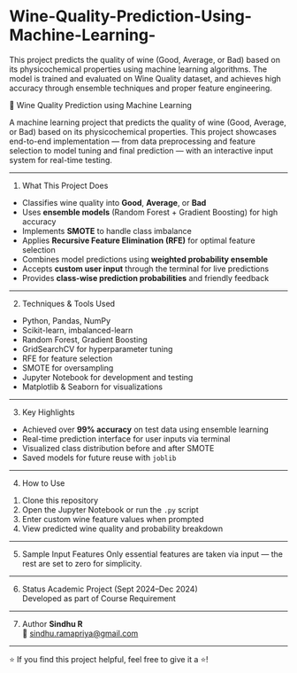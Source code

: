# Wine-Quality-Prediction-Using-Machine-Learning-
This project predicts the quality of wine (Good, Average, or Bad) based on its physicochemical properties using  machine learning algorithms. The model is trained and evaluated on Wine Quality dataset, and achieves high accuracy through ensemble techniques and proper feature engineering.

🍷 Wine Quality Prediction using Machine Learning

A machine learning project that predicts the quality of wine (Good, Average, or Bad) based on its physicochemical properties. This project showcases end-to-end implementation — from data preprocessing and feature selection to model tuning and final prediction — with an interactive input system for real-time testing.

---

1) What This Project Does
- Classifies wine quality into **Good**, **Average**, or **Bad**
- Uses **ensemble models** (Random Forest + Gradient Boosting) for high accuracy
- Implements **SMOTE** to handle class imbalance
- Applies **Recursive Feature Elimination (RFE)** for optimal feature selection
- Combines model predictions using **weighted probability ensemble**
- Accepts **custom user input** through the terminal for live predictions
- Provides **class-wise prediction probabilities** and friendly feedback

---

2) Techniques & Tools Used
- Python, Pandas, NumPy
- Scikit-learn, imbalanced-learn
- Random Forest, Gradient Boosting
- GridSearchCV for hyperparameter tuning
- RFE for feature selection
- SMOTE for oversampling
- Jupyter Notebook for development and testing
- Matplotlib & Seaborn for visualizations

---

3) Key Highlights
- Achieved over **99% accuracy** on test data using ensemble learning
- Real-time prediction interface for user inputs via terminal
- Visualized class distribution before and after SMOTE
- Saved models for future reuse with `joblib`

---

4) How to Use
1. Clone this repository
2. Open the Jupyter Notebook or run the `.py` script
3. Enter custom wine feature values when prompted
4. View predicted wine quality and probability breakdown

---

5) Sample Input Features
Only essential features are taken via input — the rest are set to zero for simplicity.

---

6) Status
Academic Project (Sept 2024–Dec 2024)  
Developed as part of Course Requirement

---

7) Author
**Sindhu R**  
📧 sindhu.ramapriya@gmail.com  


---

⭐ If you find this project helpful, feel free to give it a ⭐!

